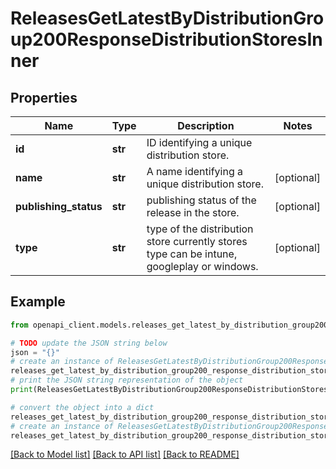 # ReleasesGetLatestByDistributionGroup200ResponseDistributionStoresInner


## Properties

Name | Type | Description | Notes
------------ | ------------- | ------------- | -------------
**id** | **str** | ID identifying a unique distribution store. | 
**name** | **str** | A name identifying a unique distribution store. | [optional] 
**publishing_status** | **str** | publishing status of the release in the store. | [optional] 
**type** | **str** | type of the distribution store currently stores type can be intune, googleplay or windows. | [optional] 

## Example

```python
from openapi_client.models.releases_get_latest_by_distribution_group200_response_distribution_stores_inner import ReleasesGetLatestByDistributionGroup200ResponseDistributionStoresInner

# TODO update the JSON string below
json = "{}"
# create an instance of ReleasesGetLatestByDistributionGroup200ResponseDistributionStoresInner from a JSON string
releases_get_latest_by_distribution_group200_response_distribution_stores_inner_instance = ReleasesGetLatestByDistributionGroup200ResponseDistributionStoresInner.from_json(json)
# print the JSON string representation of the object
print(ReleasesGetLatestByDistributionGroup200ResponseDistributionStoresInner.to_json())

# convert the object into a dict
releases_get_latest_by_distribution_group200_response_distribution_stores_inner_dict = releases_get_latest_by_distribution_group200_response_distribution_stores_inner_instance.to_dict()
# create an instance of ReleasesGetLatestByDistributionGroup200ResponseDistributionStoresInner from a dict
releases_get_latest_by_distribution_group200_response_distribution_stores_inner_from_dict = ReleasesGetLatestByDistributionGroup200ResponseDistributionStoresInner.from_dict(releases_get_latest_by_distribution_group200_response_distribution_stores_inner_dict)
```
[[Back to Model list]](../README.md#documentation-for-models) [[Back to API list]](../README.md#documentation-for-api-endpoints) [[Back to README]](../README.md)


